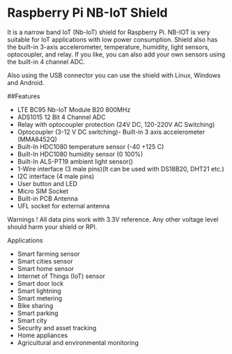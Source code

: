 <!--
---
name: Raspberry Pi NB-IoT Shield
class: board
type: com
formfactor: HAT
manufacturer: Sixfab
description: Connect from anywhere to the internet via NB-IoT on a Raspberry Pi
github: https://github.com/sixfab/RPI-NB-IoT-Shield
url: https://sixfab.com/product/raspberry-pi-nb-iot-shield/
buy: https://sixfab.com/product/raspberry-pi-nb-iot-shield/
image: 'sixfab-nbiot-shield.png'
pincount: 40
eeprom: no
power:
  '2':
ground:
  '6':
  '9':
  '14':
  '20':
  '25':
  '30':
  '34':
  '39':
pin:
  '3':
    mode: i2c
  '5':
    mode: i2c
  '7':
    name: 1wire
  '8':
    mode: uart
  '10':
    mode: uart
  '29':
    mode: input
    name: IN2
  '31':
    mode: input
    name: VDD_EXT
  '32':
    mode: input
    name: IN1
  '33':
    mode: input
    name: RI
  '37':
    mode: output
    name: Reset
  '37':
    mode: output
    name: Relay
  '38':
    mode: output
    name: User Led
  '38':
    mode: input
    name: User Button
-->
# Raspberry Pi NB-IoT Shield

It is a narrow band IoT (Nb-IoT) shield for Raspberry Pi. NB-IOT is very suitable for IoT applications with low power consumption. Shield also has the built-in 3-axis accelerometer, temperature, humidity, light sensors, optocoupler, and relay. If you like, you can also add your own sensors using the built-in 4 channel ADC.

Also using the USB connector you can use the shield with Linux, Windows and Android.

##Features

- LTE BC95 Nb-IoT Module B20 800MHz 
- ADS1015 12 Bit 4 Channel ADC
- Relay with optocoupler protection (24V DC, 120-220V AC Switching)
- Optocoupler (3-12 V DC switching)- Built-in 3 axis accelerometer (MMA8452Q)
- Built-In HDC1080 temperature sensor (-40 +125 C)
- Built-In HDC1080 humidity sensor (0 100%)
- Built-In ALS-PT19 ambient light sensor()
- 1-Wire interface (3 male pins)(It can be used with DS18B20, DHT21 etc.)
- I2C interface (4 male pins)
- User button and LED
- Micro SIM Socket
- Built-in PCB Antenna
- UFL socket for external antenna

Warnings
! All data pins work with 3.3V reference. Any other voltage level should harm your shield or RPI.

Applications
- Smart farming sensor
- Smart cities sensor
- Smart home sensor
- Internet of Things (IoT) sensor
- Smart door lock
- Smart lightning
- Smart metering
- Bike sharing
- Smart parking
- Smart city
- Security and asset tracking
- Home appliances
- Agricultural and environmental monitoring

